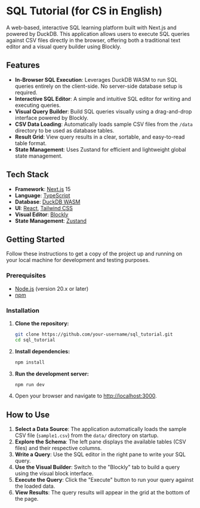 # SQL Tutorial (for CS in English)

A web-based, interactive SQL learning platform built with Next.js and powered by DuckDB. This application allows users to execute SQL queries against CSV files directly in the browser, offering both a traditional text editor and a visual query builder using Blockly.

## Features

- **In-Browser SQL Execution**: Leverages DuckDB WASM to run SQL queries entirely on the client-side. No server-side database setup is required.
- **Interactive SQL Editor**: A simple and intuitive SQL editor for writing and executing queries.
- **Visual Query Builder**: Build SQL queries visually using a drag-and-drop interface powered by Blockly.
- **CSV Data Loading**: Automatically loads sample CSV files from the `/data` directory to be used as database tables.
- **Result Grid**: View query results in a clear, sortable, and easy-to-read table format.
- **State Management**: Uses Zustand for efficient and lightweight global state management.

## Tech Stack

- **Framework**: [Next.js](https://nextjs.org/) 15
- **Language**: [TypeScript](https://www.typescriptlang.org/)
- **Database**: [DuckDB WASM](https://duckdb.org/docs/api/wasm.html)
- **UI**: [React](https://react.dev/), [Tailwind CSS](https://tailwindcss.com/)
- **Visual Editor**: [Blockly](https://developers.google.com/blockly)
- **State Management**: [Zustand](https://github.com/pmndrs/zustand)

## Getting Started

Follow these instructions to get a copy of the project up and running on your local machine for development and testing purposes.

### Prerequisites

- [Node.js](https://nodejs.org/) (version 20.x or later)
- [npm](https://www.npmjs.com/)

### Installation

1.  **Clone the repository:**
    ```bash
    git clone https://github.com/your-username/sql_tutorial.git
    cd sql_tutorial
    ```

2.  **Install dependencies:**
    ```bash
    npm install
    ```

3.  **Run the development server:**
    ```bash
    npm run dev
    ```

4.  Open your browser and navigate to [http://localhost:3000](http://localhost:3000).

## How to Use

1.  **Select a Data Source**: The application automatically loads the sample CSV file (`sample1.csv`) from the `data/` directory on startup.
2.  **Explore the Schema**: The left pane displays the available tables (CSV files) and their respective columns.
3.  **Write a Query**: Use the SQL editor in the right pane to write your SQL query.
4.  **Use the Visual Builder**: Switch to the "Blockly" tab to build a query using the visual block interface.
5.  **Execute the Query**: Click the "Execute" button to run your query against the loaded data.
6.  **View Results**: The query results will appear in the grid at the bottom of the page.


